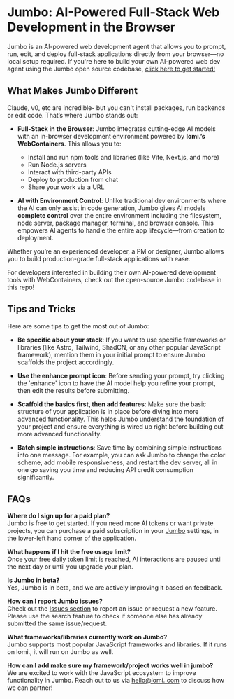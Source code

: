 # Jumbo: AI-Powered Full-Stack Web Development in the Browser

Jumbo is an AI-powered web development agent that allows you to prompt, run, edit, and deploy full-stack applications directly from your browser—no local setup required. If you're here to build your own AI-powered web dev agent using the Jumbo open source codebase, [click here to get started!](./CONTRIBUTING.md)

## What Makes Jumbo Different

Claude, v0, etc are incredible- but you can't install packages, run backends or edit code. That’s where Jumbo stands out:

- **Full-Stack in the Browser**: Jumbo integrates cutting-edge AI models with an in-browser development environment powered by **lomi.’s WebContainers**. This allows you to:
  - Install and run npm tools and libraries (like Vite, Next.js, and more)
  - Run Node.js servers
  - Interact with third-party APIs
  - Deploy to production from chat
  - Share your work via a URL

- **AI with Environment Control**: Unlike traditional dev environments where the AI can only assist in code generation, Jumbo gives AI models **complete control** over the entire  environment including the filesystem, node server, package manager, terminal, and browser console. This empowers AI agents to handle the entire app lifecycle—from creation to deployment.

Whether you’re an experienced developer, a PM or designer, Jumbo allows you to build production-grade full-stack applications with ease.

For developers interested in building their own AI-powered development tools with WebContainers, check out the open-source Jumbo codebase in this repo!

## Tips and Tricks

Here are some tips to get the most out of Jumbo:

- **Be specific about your stack**: If you want to use specific frameworks or libraries (like Astro, Tailwind, ShadCN, or any other popular JavaScript framework), mention them in your initial prompt to ensure Jumbo scaffolds the project accordingly.

- **Use the enhance prompt icon**: Before sending your prompt, try clicking the 'enhance' icon to have the AI model help you refine your prompt, then edit the results before submitting.

- **Scaffold the basics first, then add features**: Make sure the basic structure of your application is in place before diving into more advanced functionality. This helps Jumbo understand the foundation of your project and ensure everything is wired up right before building out more advanced functionality.

- **Batch simple instructions**: Save time by combining simple instructions into one message. For example, you can ask Jumbo to change the color scheme, add mobile responsiveness, and restart the dev server, all in one go saving you time and reducing API credit consumption significantly.

## FAQs

**Where do I sign up for a paid plan?**  
Jumbo is free to get started. If you need more AI tokens or want private projects, you can purchase a paid subscription in your [Jumbo](https://jumbo.dev) settings, in the lower-left hand corner of the application. 

**What happens if I hit the free usage limit?**  
Once your free daily token limit is reached, AI interactions are paused until the next day or until you upgrade your plan.

**Is Jumbo in beta?**  
Yes, Jumbo is in beta, and we are actively improving it based on feedback.

**How can I report Jumbo issues?**  
Check out the [Issues section](https://github.com/lomi./jumbo.dev/issues) to report an issue or request a new feature. Please use the search feature to check if someone else has already submitted the same issue/request.

**What frameworks/libraries currently work on Jumbo?**  
Jumbo supports most popular JavaScript frameworks and libraries. If it runs on lomi., it will run on Jumbo as well.

**How can I add make sure my framework/project works well in jumbo?**  
We are excited to work with the JavaScript ecosystem to improve functionality in Jumbo. Reach out to us via [hello@lomi..com](mailto:hello@lomi..com) to discuss how we can partner!
